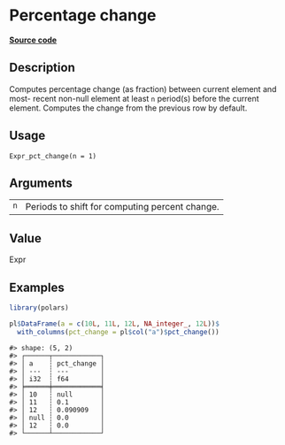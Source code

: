

# Percentage change

[**Source code**](https://github.com/pola-rs/r-polars/tree/d562252dbb77de7e06ca3e6150d74a2c709763bc/R/expr__expr.R#L2609)

## Description

Computes percentage change (as fraction) between current element and
most- recent non-null element at least <code>n</code> period(s) before
the current element. Computes the change from the previous row by
default.

## Usage

<pre><code class='language-R'>Expr_pct_change(n = 1)
</code></pre>

## Arguments

<table>
<tr>
<td style="white-space: nowrap; font-family: monospace; vertical-align: top">
<code id="Expr_pct_change_:_n">n</code>
</td>
<td>
Periods to shift for computing percent change.
</td>
</tr>
</table>

## Value

Expr

## Examples

``` r
library(polars)

pl$DataFrame(a = c(10L, 11L, 12L, NA_integer_, 12L))$
  with_columns(pct_change = pl$col("a")$pct_change())
```

    #> shape: (5, 2)
    #> ┌──────┬────────────┐
    #> │ a    ┆ pct_change │
    #> │ ---  ┆ ---        │
    #> │ i32  ┆ f64        │
    #> ╞══════╪════════════╡
    #> │ 10   ┆ null       │
    #> │ 11   ┆ 0.1        │
    #> │ 12   ┆ 0.090909   │
    #> │ null ┆ 0.0        │
    #> │ 12   ┆ 0.0        │
    #> └──────┴────────────┘
